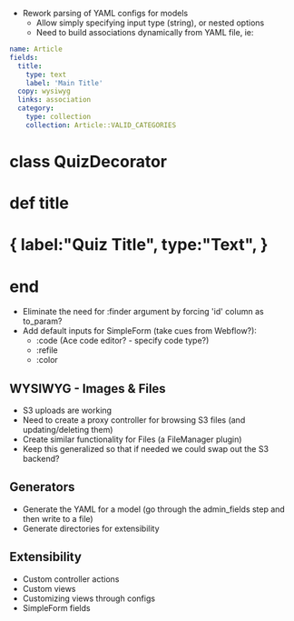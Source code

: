 
* Rework parsing of YAML configs for models
  * Allow simply specifying input type (string), or nested options
  * Need to build associations dynamically from YAML file, ie:

```yaml
name: Article
fields:
  title:
    type: text
    label: 'Main Title'
  copy: wysiwyg
  links: association
  category:
    type: collection
    collection: Article::VALID_CATEGORIES

```  


# class QuizDecorator
#   def title
#     { label:"Quiz Title", type:"Text", }
#   end


* Eliminate the need for :finder argument by forcing 'id' column as to_param?
* Add default inputs for SimpleForm (take cues from Webflow?):
  * :code (Ace code editor? - specify code type?)
  * :refile
  * :color

## WYSIWYG - Images & Files
* S3 uploads are working
* Need to create a proxy controller for browsing S3 files (and updating/deleting them)
* Create similar functionality for Files (a FileManager plugin)
* Keep this generalized so that if needed we could swap out the S3 backend?

## Generators
* Generate the YAML for a model (go through the admin_fields step and then write to a file)
* Generate directories for extensibility

## Extensibility
* Custom controller actions
* Custom views
* Customizing views through configs
* SimpleForm fields

